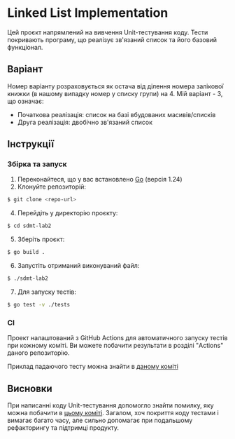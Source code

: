 # Linked List Implementation

Цей проєкт напрямлений на вивчення Unit-тестування коду. Тести покривають програму, що реалізує зв'язаний список та його базовий функціонал.

## Варіант

Номер варіанту розраховується як остача від ділення номера залікової книжки (в нашому випадку номер у списку групи) на 4. Мій варіант - 3, що означає:
- Початкова реалізація: список на базі вбудованих масивів/списків
- Друга реалізація: двобічно зв'язаний список

## Інструкції

### Збірка та запуск

1. Переконайтеся, що у вас встановлено [Go](https://golang.org/doc/install) (версія 1.24)
2. Клонуйте репозиторій:
  ```sh
  $ git clone <repo-url>
  ```
4. Перейдіть у директорію проєкту:
  ```sh
  $ cd sdmt-lab2
  ```
5. Зберіть проєкт:
  ```sh
  $ go build .
  ```
6. Запустіть отриманий виконуваний файл:
  ```sh
  $ ./sdmt-lab2
  ```
7. Для запуску тестів:
  ```sh
  $ go test -v ./tests
  ```

### CI

Проект налаштований з GitHub Actions для автоматичного запуску тестів при кожному коміті. Ви можете побачити результати в розділі "Actions" даного репозиторію.

Приклад падаючого тесту можна знайти в [даному коміті](https://github.com/KostianDev/sdmt-lab2/commit/990147d91f7f8a5b38c675947ddaccc2922fc224)

## Висновки

При написанні коду Unit-тестування допомогло знайти помилку, яку можна побачити в [цьому коміті](https://github.com/KostianDev/sdmt-lab2/commit/38194154215e6a3502f7b54268918cc714b65267). Загалом, хоч покриття коду тестами і вимагає багато часу, але сильно допомагає при подальшому рефакторингу та підтримці продукту.
